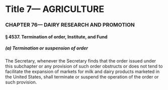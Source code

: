 
# Title 7— AGRICULTURE
### CHAPTER 76— DAIRY RESEARCH AND PROMOTION
#### § 4537. Termination of order, Institute, and Fund
##### (a) Termination or suspension of order

The Secretary, whenever the Secretary finds that the order issued under this subchapter or any provision of such order obstructs or does not tend to facilitate the expansion of markets for milk and dairy products marketed in the United States, shall terminate or suspend the operation of the order or such provision.

